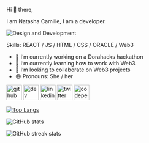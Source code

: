 Hi 👋 there, 

I am Natasha Camille, I am a developer.

![Design and Development](https://pbs.twimg.com/profile_banners/1294611130854367233/1713801279/600x200)

Skills: REACT / JS / HTML / CSS / ORACLE / Web3

- 🔭 I’m currently working on a Dorahacks hackathon
- 🌱 I’m currently learning how to work with Web3 
- 🤔 I’m looking to collaborate on Web3 projects
- 😄 Pronouns: She / her


[<img src='https://cdn.jsdelivr.net/npm/simple-icons@3.0.1/icons/github.svg' alt='github' height='40'>](https://github.com/NatashaCamille)  [<img src='https://cdn.jsdelivr.net/npm/simple-icons@3.0.1/icons/dev-dot-to.svg' alt='dev' height='40'>](https://dev.to/https://dev.to/natashacamille)  [<img src='https://cdn.jsdelivr.net/npm/simple-icons@3.0.1/icons/linkedin.svg' alt='linkedin' height='40'>](https://www.linkedin.com/in/https://www.linkedin.com/in/natasha-nalubega-1a4b44137//)  [<img src='https://cdn.jsdelivr.net/npm/simple-icons@3.0.1/icons/twitter.svg' alt='twitter' height='40'>](https://twitter.com/https://twitter.com/CamilleRoans)  [<img src='https://cdn.jsdelivr.net/npm/simple-icons@3.0.1/icons/codepen.svg' alt='codepen' height='40'>](https://codepen.io/https://codepen.io/NatashaCamille)  

[![Top Langs](https://github-readme-stats.vercel.app/api/top-langs/?username=NatashaCamille)](https://github.com/anuraghazra/github-readme-stats)

![GitHub stats](https://github-readme-stats.vercel.app/api?username=NatashaCamille&show_icons=true)  

![GitHub streak stats](https://streak-stats.demolab.com/?user=NatashaCamille)  
